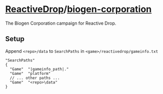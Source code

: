 # [ReactiveDrop][org]/[biogen-corporation][repo]

The Biogen Corporation campaign for Reactive Drop.

[org]: https://github.com/ReactiveDrop
[repo]: https://github.com/ReactiveDrop/biogen-corporation

## Setup

Append `<repo>/data` to `SearchPaths` in `<game>/reactivedrop/gameinfo.txt`

```
"SearchPaths"
{
  "Game"  "|gameinfo_path|."
  "Game"  "platform"
  // ... other paths ...
  "Game"  "<repo>\data"
}
```
